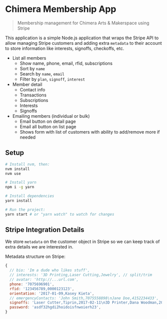 # Chimera Membership App

> Membership management for Chimera Arts & Makerspace using Stripe

This application is a simple Node.js application that wraps the Stripe API to allow managing Stripe customers and adding extra `metadata` to their account to store information like interests, signoffs, checkoffs, etc.

- List all members
  - Show name, phone, email, rfid, subscriptions
  - Sort by `name`
  - Search by `name`, `email`
  - Filter by `plan`, `signoff`, `interest`
- Member detail
  - Contact info
  - Transactions
  - Subscriptions
  - Interests
  - Signoffs
- Emailing members (individual or bulk)
  - Email button on detail page
  - Email all button on list page
  - Shows form with list of customers with ability to add/remove more if needed


## Setup

```bash
# Install nvm, then:
nvm install
nvm use

# Install yarn
npm i -g yarn

# Install dependencies
yarn install

# Run the project:
yarn start # or "yarn watch" to watch for changes
```


## Stripe Integration Details

We store `metadata` on the customer object in Stripe so we can keep track of extra details we are interested in.
  
Metadata structure on Stripe:
```js
{
  // bio: 'Im a dude who likes stuff',
  // interests: '3D Printing,Laser Cutting,Jewelry', // split/trim
  // avatar: 'http://...url.com',
  phone: '7075696901',
  rfid: '123456789,0000123123',
  orientation: '2017-01-09,Kasey Kieta',
  // emergencyContacts: 'John Smith,7075558898\nJane Doe,4152234433',
  signoffs: 'Laser Cutter,Tiprin,2017-02-11\n3D Printer,Dana Woodman,2016-12-23',
  password: 'asdf32hgdi2hoidoisfnwoierh23',
}
```
